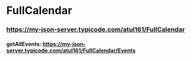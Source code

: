 # FullCalendar


### https://my-json-server.typicode.com/atul161/FullCalendar

#### getAllEvents: https://my-json-server.typicode.com/atul161/FullCalendar/Events
